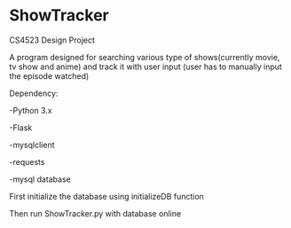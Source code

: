 # ShowTracker
CS4523 Design Project 

A program designed for searching various type of shows(currently movie, tv show and anime)
and track it with user input (user has to manually input the episode watched)

Dependency:

-Python 3.x

-Flask

-mysqlclient

-requests

-mysql database

First initialize the database using initializeDB function

Then run ShowTracker.py with database online
